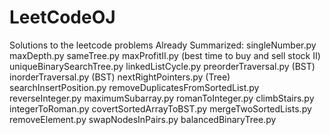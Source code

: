 LeetCodeOJ
==========
Solutions to the leetcode problems
Already Summarized:
singleNumber.py
maxDepth.py
sameTree.py
maxProfitII.py (best time to buy and sell stock II)
uniqueBinarySearchTree.py
linkedListCycle.py 
preorderTraversal.py (BST)
inorderTraversal.py (BST)
nextRightPointers.py (Tree)
searchInsertPosition.py
removeDuplicatesFromSortedList.py
reverseInteger.py
maximumSubarray.py
romanToInteger.py
climbStairs.py
integerToRoman.py
covertSortedArrayToBST.py
mergeTwoSortedLists.py
removeElement.py
swapNodesInPairs.py
balancedBinaryTree.py
